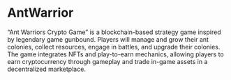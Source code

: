 # AntWarrior
“Ant Warriors Crypto Game” is a blockchain-based strategy game inspired by legendary game gunbound. Players will manage and grow their ant colonies, collect resources, engage in battles, and upgrade their colonies. The game integrates NFTs and play-to-earn mechanics, allowing players to earn cryptocurrency through gameplay and trade in-game assets in a decentralized marketplace.
